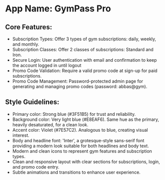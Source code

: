 # **App Name**: GymPass Pro

## Core Features:

- Subscription Types: Offer 3 types of gym subscriptions: daily, weekly, and monthly.
- Subscription Classes: Offer 2 classes of subscriptions: Standard and Iron.
- Secure Login: User authentication with email and confirmation to keep the account logged in until logout
- Promo Code Validation: Require a valid promo code at sign-up for paid subscriptions.
- Promo Code Management: Password-protected admin page for generating and managing promo codes (password: abbas@gym).

## Style Guidelines:

- Primary color: Strong blue (#3F51B5) for trust and reliability.
- Background color: Very light blue (#E8EAF6). Same hue as the primary, heavily desaturated, for a clean look.
- Accent color: Violet (#7E57C2). Analogous to blue, creating visual interest.
- Body and headline font: 'Inter', a grotesque-style sans-serif font providing a modern look suitable for both headlines and body text.
- Modern and clean icons to represent gym features and subscription types.
- Clean and responsive layout with clear sections for subscriptions, login, and promo code entry.
- Subtle animations and transitions to enhance user experience.
